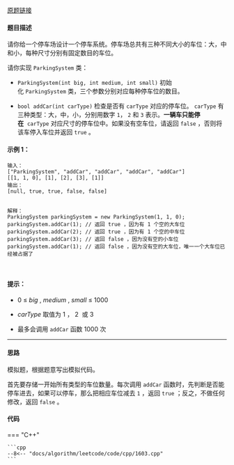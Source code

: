 [原题链接](https://leetcode-cn.com/problems/design-parking-system/)


#### 题目描述
请你给一个停车场设计一个停车系统。停车场总共有三种不同大小的车位：大，中和小，每种尺寸分别有固定数目的车位。

请你实现 `ParkingSystem` 类：

- `ParkingSystem(int big, int medium, int small)` 初始化 `ParkingSystem` 类，三个参数分别对应每种停车位的数目。

- `bool addCar(int carType)` 检查是否有 `carType` 对应的停车位。 `carType` 有三种类型：大，中，小，分别用数字 `1`， `2` 和 `3` 表示。**一辆车只能停在**  `carType` 对应尺寸的停车位中。如果没有空车位，请返回 `false` ，否则将该车停入车位并返回 `true` 。
 

#### 示例 1：
```
输入：
["ParkingSystem", "addCar", "addCar", "addCar", "addCar"]
[[1, 1, 0], [1], [2], [3], [1]]
输出：
[null, true, true, false, false]


解释：
ParkingSystem parkingSystem = new ParkingSystem(1, 1, 0);
parkingSystem.addCar(1); // 返回 true ，因为有 1 个空的大车位
parkingSystem.addCar(2); // 返回 true ，因为有 1 个空的中车位
parkingSystem.addCar(3); // 返回 false ，因为没有空的小车位
parkingSystem.addCar(1); // 返回 false ，因为没有空的大车位，唯一一个大车位已经被占据了
```
 

#### 提示：

- $0$ $≤$ $big$ , $medium$ , $small$ $≤$ 1000

- $carType$ 取值为 $1$ ， $2$  或 $3$

- 最多会调用 `addCar` 函数 $1000$ 次

---

#### 思路
模拟题，根据题意写出模拟代码。

首先要存储一开始所有类型的车位数量。每次调用 `addCar` 函数时，先判断是否能停车进去，如果可以停车，那么把相应车位减去 `1` ，返回 `true` ；反之，不做任何修改，返回 `false` 。

#### 代码

=== "C++"

    ```cpp
    --8<-- "docs/algorithm/leetcode/code/cpp/1603.cpp"
    ```